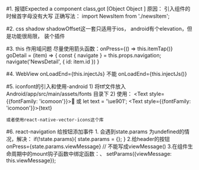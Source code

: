 #1.  报错Expected a component class,got [Object Object ]
    原因： 引入组件的时候首字母没有大写
    正确写法：   import NewsItem from './newsItem';
                <NewsItem item={item} />

#2. css shadow
    shadowOffset这一套只适用于ios，
    android有个elevation，但是功能很局限，
    装个插件

#3. this 作用域问题
    尽量使用箭头函数：onPress={() => this.itemTap()}
    goDetail = (item) => {
            const { navigate } = this.props.navigation;
            navigate('NewsDetail', { id: item.id })
        }

#4. WebView
    onLoadEnd={this.injectJs} 不能  onLoadEnd={this.injectJs()}

#5. iconfont的引入和使用-android
    1)  将ttf文件放入Android/app/src/main/assets/fonts 目录下
    2)  使用：
        <Text style={{fontFamily: 'icomoon'}}>&#xe901;</Text>
        或
        let text = '\ue901';
        <Text style={{fontFamily: 'icomoon'}}>{text}</Text>

    或者使用react-native-vector-icons这个库

#6. react-navigation 给按钮添加事件
    1. 会遇到state.params 为undefined的情况，解决：
        if(!state.params){
            state.params = {};
        }
    2.给header的按钮 onPress={state.params.viewMessage}     //  不能写成viewMessage()
    3.在组件生命周期中的mount钩子函数中绑定函数：、
        setParams({viewMessage: this.viewMessage});
